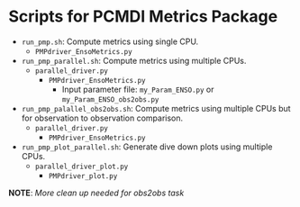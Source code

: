 # Scripts for PCMDI Metrics Package

- `run_pmp.sh`: Compute metrics using single CPU.
  - `PMPdriver_EnsoMetrics.py`
- `run_pmp_parallel.sh`: Compute metrics using multiple CPUs.
  - `parallel_driver.py`
    - `PMPdriver_EnsoMetrics.py`
      - Input parameter file: `my_Param_ENSO.py` or `my_Param_ENSO_obs2obs.py`
- `run_pmp_palallel_obs2obs.sh`: Compute metrics using multiple CPUs but for observation to observation comparison.
  - `parallel_driver.py`
    - `PMPdriver_EnsoMetrics.py`
- `run_pmp_plot_parallel.sh`: Generate dive down plots using multiple CPUs.
  - `parallel_driver_plot.py`
    - `PMPdriver_plot.py`

**NOTE**: *More clean up needed for obs2obs task*
